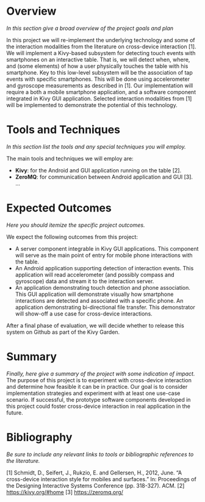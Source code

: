 
# Overview
*In this section give a broad overview of the project goals and plan*

In this project we will re-implement the underlying technology and some of the interaction modalities from the literature on cross-device interaction [1]. We will implement a Kivy-based subsystem for detecting touch events with smartphones on an interactive table. That is, we will detect when, where, and (some elements) of how a user physically touches the table with his smartphone. Key to this low-level subsystem will be the association of tap events with specific smartphones. This will be done using accelerometer and gyroscope measurements as described in \[1\]. Our implementation will require a both a mobile smartphone application, and a software component integrated in Kivy GUI application. Selected interaction modalities from [1] will be implemented to demonstrate the potential of this technology.

# Tools and Techniques
*In this section list the tools and any special techniques you will employ.*

The main tools and techniques we will employ are:
- **Kivy**: for the Android and GUI application running on the table \[2\].
- **ZeroMQ**: for communication between Android application and GUI \[3\].
...

# Expected Outcomes
*Here you should itemize the specific project outcomes.*

We expect the following outcomes from this project:
- A server component integrable in Kivy GUI applications. This component will serve as the main point of entry for mobile phone interactions with the table.
- An Android application supporting detection of interaction events. This application will read accelerometer (and possibly compass and gyroscope) data and stream it to the interaction server.
- An application demonstrating touch detection and phone association. This GUI application will demonstrate visually how smartphone interactions are detected and associated with a specific phone.
An application demonstrating bi-directional file transfer. This demonstrator will show-off a use case for cross-device interactions.

After a final phase of evaluation, we will decide whether to release this system on Github as part of the Kivy Garden.

# Summary
*Finally, here give a summary of the project with some indication of impact.*
The purpose of this project is to experiment with cross-device interaction and determine how feasible it can be in practice. Our goal is to consider implementation strategies and experiment with at least one use-case scenario. If successful, the prototype software components developed in this project could foster cross-device interaction in real application in the future.

# Bibliography
*Be sure to include any relevant links to tools or bibliographic references to the literature.*

\[1\] Schmidt, D., Seifert, J., Rukzio, E. and Gellersen, H., 2012, June. “A cross-device interaction style for mobiles and surfaces.” In: Proceedings of the Designing Interactive Systems Conference (pp. 318-327). ACM.
\[2\] https://kivy.org/#home
\[3\] https://zeromq.org/

